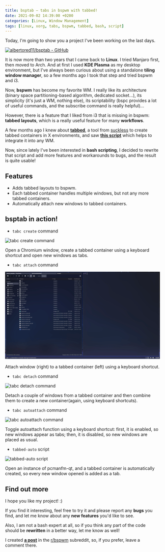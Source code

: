 ```yaml
---
title: bsptab — tabs in bspwm with tabbed!
date: 2021-09-02 14:39:00 +0200
categories: [Linux, Window Management]
tags: [linux, xorg, tabs, bspwm, tabbed, bash, script]
---
```


Today, I'm going to show you a project I've been working on the last days.

[![albertored11/bsptab - GitHub](https://gh-card.dev/repos/albertored11/bsptab.svg?fullname=)](https://github.com/albertored11/bsptab)

It is now more than two years that I came back to **Linux**. I tried Manjaro
first, then moved to Arch. And at first I used **KDE Plasma** as my desktop
environment, but I've always been curious about using a standalone **tiling
window manager**, so a few months ago I took that step and tried bspwm and i3.

Now, **bspwm** has become my favorite WM. I really like its architecture (binary
space partitioning-based algorithm, dedicated socket...), its simplicity (it's
just a WM, nothing else), its scriptability (bspc provides a lot of useful
commands, and the subscribe command is really helpful)...

However, there is a feature that I liked from i3 that is missing in bspwm:
**tabbed layouts**, which is a really useful feature for many **workflows**.

A few months ago I knew about [**tabbed**](https://tools.suckless.org/tabbed/),
a tool from [suckless](https://suckless.org/) to create tabbed containers in X
environments, and saw [**this script**](https://github.com/Bachhofer/tabc) which
helps to integrate it into any WM.

Now, since lately I've been interested in **bash scripting**, I decided to
rewrite that script and add more features and workarounds to bugs, and the
result is quite usable!

## Features

* Adds tabbed layouts to bspwm.
* Each tabbed container handles multiple windows, but not any more tabbed
  containers.
* Automatically attach new windows to tabbed containers.

## bsptab in action!

* `tabc create` command

![tabc create command](../assets/img/bsptab-demos/bsptab-create.gif)

Open a Chromium window, create a tabbed container using a keyboard shortcut and
open new windows as tabs.

* `tabc attach` command

![tabc attach command](../assets/img/bsptab-demos/bsptab-attach.gif)

Attach window (right) to a tabbed container (left) using a keyboard shortcut.

* `tabc detach` command

![tabc detach command](../assets/img/bsptab-demos/bsptab-detach.gif)

Detach a couple of windows from a tabbed container and then combine them to
create a new container(again, using keyboard shortcuts).

* `tabc autoattach` command

![tabc autoattach command](../assets/img/bsptab-demos/bsptab-autoattach.gif)

Toggle autoattach function using a keyboard shortcut: first, it is enabled, so
new windows appear as tabs; then, it is disabled, so new windows are placed as
usual.

* `tabbed-auto` script

![tabbed-auto script](../assets/img/bsptab-demos/bsptab-tabbed-auto.gif)

Open an instance of pcmanfm-qt, and a tabbed container is automatically created,
so every new window opened is added as a tab.

## Find out more

I hope you like my project! :)

If you find it interesting, feel free to try it and please report any **bugs**
you find, and let me know about any **new features** you'd like to see.

Also, I am not a bash expert at all, so if you think any part of the code should
be **rewritten** in a better way, let me know as well!

I created
[**a post**](https://www.reddit.com/r/bspwm/comments/pfajrd/bsptab_tabs_in_bspwm_with_tabbed/)
in the [r/bspwm](https://www.reddit.com/r/bspwm/) subreddit, so, if you prefer,
leave a comment there.
